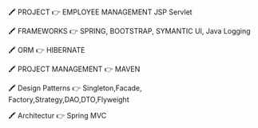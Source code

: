 
             
🖍️  PROJECT                                    👉️                      EMPLOYEE MANAGEMENT JSP Servlet
                                          
🖍️  FRAMEWORKS                                 👉️                      SPRING, BOOTSTRAP, SYMANTIC UI, Java Logging
                                          
🖍️  ORM                                        👉️                       HIBERNATE
                                          
🖍️  PROJECT MANAGEMENT                         👉️                       MAVEN

🖍️  Design Patterns                            👉️                       Singleton,Facade, Factory,Strategy,DAO,DTO,Flyweight

🖍️  Architectur                                👉️                      Spring MVC 



                                          
